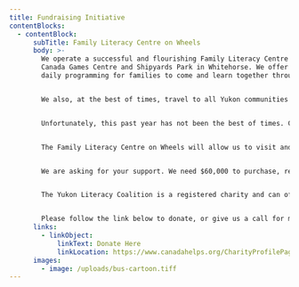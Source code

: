 ```yaml
---
title: Fundraising Initiative
contentBlocks:
  - contentBlock:
      subTitle: Family Literacy Centre on Wheels
      body: >-
        We operate a successful and flourishing Family Literacy Centre in the
        Canada Games Centre and Shipyards Park in Whitehorse. We offer free
        daily programming for families to come and learn together through play. 


        We also, at the best of times, travel to all Yukon communities with our outreach program.


        Unfortunately, this past year has not been the best of times. Covid-19 restrictions have taken their toll on all of our lives and routines. For YLC specifically, that means we have been unable to travel to communities and deliver programming. In response, we have decided to create a Family Literacy Centre on Wheels: a retrofitted 24 passenger bus in which we can provide free family literacy programming, including crafts, games and storytelling. The bus will be stocked with a free library and resources that will help parents support their children’s language and literacy development.


        The Family Literacy Centre on Wheels will allow us to visit and deliver programs in rural communities and gatherings including festivals, fish camps, culture camps, general assemblies and kids summer camps.


        We are asking for your support. We need $60,000 to purchase, retrofit, furnish and insure our new Family Literacy Centre on Wheels. We are looking to our fellow community members to help us fulfill this goal. It is our hope that you and/or your organization will sponsor our new initiative. 


        The Yukon Literacy Coalition is a registered charity and can offer tax receipts for donations. As well, we will put your logo on the bus.


        Please follow the link below to donate, or give us a call for more information at 668-6535. Thank you!
      links:
        - linkObject:
            linkText: Donate Here
            linkLocation: https://www.canadahelps.org/CharityProfilePage.aspx?CharityID=d98831
      images:
        - image: /uploads/bus-cartoon.tiff
---
```

